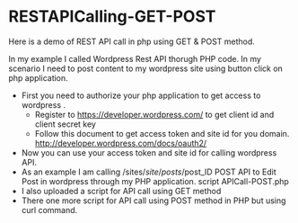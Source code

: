 RESTAPICalling-GET-POST
=======================
Here is a demo of REST API call in php using GET & POST method.

In my example I called Wordpress Rest API thorugh PHP code. In my scenario I need to post content to my wordpress site using button click on php application.

* First you need to authorize your php application to get access to wordpress .
  * Register to https://developer.wordpress.com/ to get client id and client secret key
  * Follow this document to get access token and site id for you domain. http://developer.wordpress.com/docs/oauth2/
* Now you can use your access token and site id for calling wordpress API.
* As an example I am calling /sites/$site/posts/$post_ID POST API to Edit Post in wordpress through my PHP application. script APICall-POST.php
* I also uploaded a script for API call using GET method
* There one more script for API call using POST method in PHP but using curl command.
